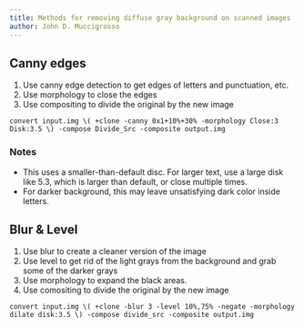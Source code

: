```yaml
---
title: Methods for removing diffuse gray background on scanned images
author: John D. Muccigrosso
---
```


## Canny edges

1. Use canny edge detection to get edges of letters and punctuation, etc.
1. Use morphology to close the edges
1. Use compositing to divide the original by the new image

```
convert input.img \( +clone -canny 0x1+10%+30% -morphology Close:3 Disk:3.5 \) -compose Divide_Src -composite output.img
```

### Notes

- This uses a smaller-than-default disc. For larger text, use a large disk like 5.3, which is larger than default, or close multiple times.
- For darker background, this may leave unsatisfying dark color inside letters.

## Blur & Level

1. Use blur to create a cleaner version of the image
1. Use level to get rid of the light grays from the background and grab some of the darker grays
1. Use morphology to expand the black areas.
1. Use comositing to divide the original by the new image

```
convert input.img \( +clone -blur 3 -level 10%,75% -negate -morphology dilate disk:3.5 \) -compose divide_src -composite output.img
```
